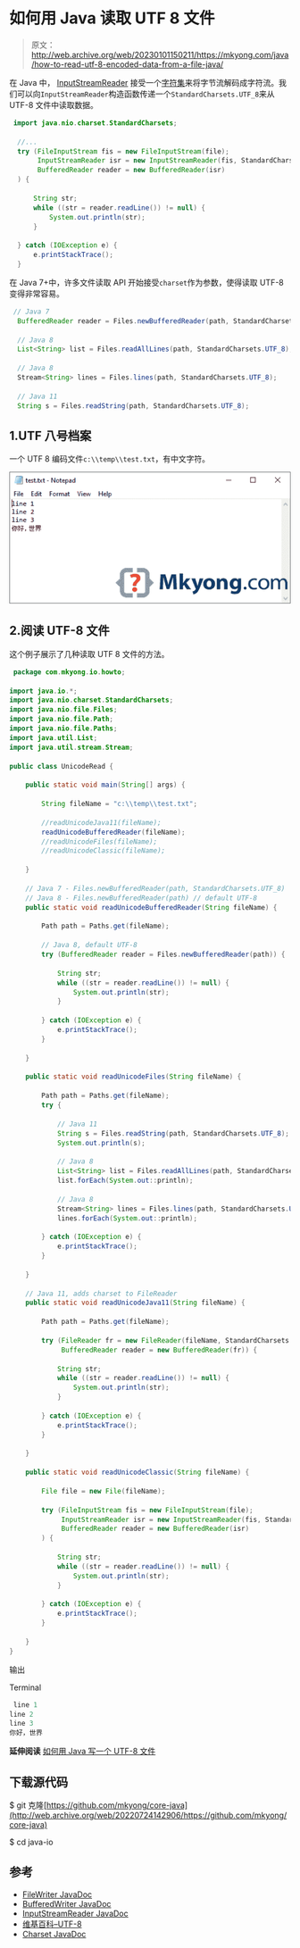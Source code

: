 # 如何用 Java 读取 UTF 8 文件

> 原文：<http://web.archive.org/web/20230101150211/https://mkyong.com/java/how-to-read-utf-8-encoded-data-from-a-file-java/>

在 Java 中， [InputStreamReader](http://web.archive.org/web/20220724142906/https://docs.oracle.com/en/java/javase/11/docs/api/java.base/java/io/InputStreamReader.html) 接受一个[字符集](http://web.archive.org/web/20220724142906/https://docs.oracle.com/en/java/javase/11/docs/api/java.base/java/nio/charset/Charset.html)来将字节流解码成字符流。我们可以向`InputStreamReader`构造函数传递一个`StandardCharsets.UTF_8`来从 UTF-8 文件中读取数据。

```java
 import java.nio.charset.StandardCharsets;

  //...
  try (FileInputStream fis = new FileInputStream(file);
       InputStreamReader isr = new InputStreamReader(fis, StandardCharsets.UTF_8);
       BufferedReader reader = new BufferedReader(isr)
  ) {

      String str;
      while ((str = reader.readLine()) != null) {
          System.out.println(str);
      }

  } catch (IOException e) {
      e.printStackTrace();
  } 
```

在 Java 7+中，许多文件读取 API 开始接受`charset`作为参数，使得读取 UTF-8 变得非常容易。

```java
 // Java 7
  BufferedReader reader = Files.newBufferedReader(path, StandardCharsets.UTF_8);

  // Java 8
  List<String> list = Files.readAllLines(path, StandardCharsets.UTF_8);

  // Java 8
  Stream<String> lines = Files.lines(path, StandardCharsets.UTF_8);

  // Java 11
  String s = Files.readString(path, StandardCharsets.UTF_8); 
```

## 1.UTF 八号档案

一个 UTF 8 编码文件`c:\\temp\\test.txt`，有中文字符。

![utf-8 file](img/650ab0c3aad0f833fa804c804a6df5fb.png)

## 2.阅读 UTF-8 文件

这个例子展示了几种读取 UTF 8 文件的方法。

```java
 package com.mkyong.io.howto;

import java.io.*;
import java.nio.charset.StandardCharsets;
import java.nio.file.Files;
import java.nio.file.Path;
import java.nio.file.Paths;
import java.util.List;
import java.util.stream.Stream;

public class UnicodeRead {

    public static void main(String[] args) {

        String fileName = "c:\\temp\\test.txt";

        //readUnicodeJava11(fileName);
        readUnicodeBufferedReader(fileName);
        //readUnicodeFiles(fileName);
        //readUnicodeClassic(fileName);

    }

    // Java 7 - Files.newBufferedReader(path, StandardCharsets.UTF_8)
    // Java 8 - Files.newBufferedReader(path) // default UTF-8
    public static void readUnicodeBufferedReader(String fileName) {

        Path path = Paths.get(fileName);

        // Java 8, default UTF-8
        try (BufferedReader reader = Files.newBufferedReader(path)) {

            String str;
            while ((str = reader.readLine()) != null) {
                System.out.println(str);
            }

        } catch (IOException e) {
            e.printStackTrace();
        }

    }

    public static void readUnicodeFiles(String fileName) {

        Path path = Paths.get(fileName);
        try {

            // Java 11
            String s = Files.readString(path, StandardCharsets.UTF_8);
            System.out.println(s);

            // Java 8
            List<String> list = Files.readAllLines(path, StandardCharsets.UTF_8);
            list.forEach(System.out::println);

            // Java 8
            Stream<String> lines = Files.lines(path, StandardCharsets.UTF_8);
            lines.forEach(System.out::println);

        } catch (IOException e) {
            e.printStackTrace();
        }

    }

    // Java 11, adds charset to FileReader
    public static void readUnicodeJava11(String fileName) {

        Path path = Paths.get(fileName);

        try (FileReader fr = new FileReader(fileName, StandardCharsets.UTF_8);
             BufferedReader reader = new BufferedReader(fr)) {

            String str;
            while ((str = reader.readLine()) != null) {
                System.out.println(str);
            }

        } catch (IOException e) {
            e.printStackTrace();
        }

    }

    public static void readUnicodeClassic(String fileName) {

        File file = new File(fileName);

        try (FileInputStream fis = new FileInputStream(file);
             InputStreamReader isr = new InputStreamReader(fis, StandardCharsets.UTF_8);
             BufferedReader reader = new BufferedReader(isr)
        ) {

            String str;
            while ((str = reader.readLine()) != null) {
                System.out.println(str);
            }

        } catch (IOException e) {
            e.printStackTrace();
        }

    }
} 
```

输出

Terminal

```java
 line 1
line 2
line 3
你好，世界 
```

**延伸阅读**
[如何用 Java 写一个 UTF-8 文件](/web/20220724142906/https://mkyong.com/java/how-to-write-utf-8-encoded-data-into-a-file-java/)

## 下载源代码

$ git 克隆[https://github.com/mkyong/core-java](http://web.archive.org/web/20220724142906/https://github.com/mkyong/core-java)

$ cd java-io

## 参考

*   [FileWriter JavaDoc](http://web.archive.org/web/20220724142906/https://docs.oracle.com/en/java/javase/11/docs/api/java.base/java/io/FileWriter.html)
*   [BufferedWriter JavaDoc](http://web.archive.org/web/20220724142906/https://docs.oracle.com/en/java/javase/11/docs/api/java.base/java/io/BufferedWriter.html)
*   [InputStreamReader JavaDoc](http://web.archive.org/web/20220724142906/https://docs.oracle.com/en/java/javase/11/docs/api/java.base/java/io/InputStreamReader.html)
*   [维基百科–UTF-8](http://web.archive.org/web/20220724142906/https://en.wikipedia.org/wiki/UTF-8)
*   [Charset JavaDoc](http://web.archive.org/web/20220724142906/https://docs.oracle.com/en/java/javase/11/docs/api/java.base/java/nio/charset/Charset.html)

<input type="hidden" id="mkyong-current-postId" value="1319">